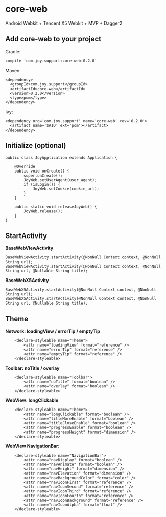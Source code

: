 
# core-web

Android Webkit + Tencent X5 Webkit + MVP + Dagger2

## Add core-web to your project

Gradle:

```
compile 'com.joy.support:core-web:0.2.0'
```

Maven:

```
<dependency>
  <groupId>com.joy.support</groupId>
  <artifactId>core-web</artifactId>
  <version>0.2.0</version>
  <type>pom</type>
</dependency>
```

Ivy:

```
<dependency org='com.joy.support' name='core-web' rev='0.2.0'>
  <artifact name='$AID' ext='pom'></artifact>
</dependency>
```

## Initialize (optional)

```
public class JoyApplication extends Application {

    @Override
    public void onCreate() {
        super.onCreate();
        JoyWeb.setUserAgent(user_agent);
        if (isLogin()) {
            JoyWeb.setCookie(cookie_url);
        }
    }

    public static void releaseJoyWeb() {
        JoyWeb.release();
    }
}
```

## StartActivity

**BaseWebViewActivity**

```
BaseWebViewActivity.startActivity(@NonNull Context context, @NonNull String url);
BaseWebViewActivity.startActivity(@NonNull Context context, @NonNull String url, @Nullable String title);
```

**BaseWebX5Activity**

```
BaseWebX5Activity.startActivity(@NonNull Context context, @NonNull String url);
BaseWebX5Activity.startActivity(@NonNull Context context, @NonNull String url, @Nullable String title);
```

## Theme

**Network: loadingView / errorTip / emptyTip**

```
    <declare-styleable name="Theme">
        <attr name="loadingView" format="reference" />
        <attr name="errorTip" format="reference" />
        <attr name="emptyTip" format="reference" />
    </declare-styleable>
```

**Toolbar: noTitle / overlay**

```
    <declare-styleable name="Toolbar">
        <attr name="noTitle" format="boolean" />
        <attr name="overlay" format="boolean" />
    </declare-styleable>
```

**WebView: longClickable**

```
    <declare-styleable name="Theme">
        <attr name="longClickable" format="boolean" />
        <attr name="titleMoreEnable" format="boolean" />
        <attr name="titleCloseEnable" format="boolean" />
        <attr name="progressEnable" format="boolean" />
        <attr name="progressHeight" format="dimension" />
    </declare-styleable>
```

**WebView NavigationBar:**

```
    <declare-styleable name="NavigationBar">
        <attr name="navDisplay" format="boolean" />
        <attr name="navAnimate" format="boolean" />
        <attr name="navHeight" format="dimension" />
        <attr name="navElevation" format="dimension" />
        <attr name="navBackgroundColor" format="color" />
        <attr name="navIconFirst" format="reference" />
        <attr name="navIconSecond" format="reference" />
        <attr name="navIconThird" format="reference" />
        <attr name="navIconFourth" format="reference" />
        <attr name="navIconBackground" format="reference" />
        <attr name="navIconAlpha" format="float" />
    </declare-styleable>
```
